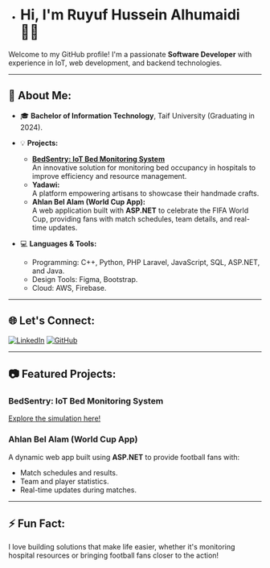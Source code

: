 - # Hi, I'm Ruyuf Hussein Alhumaidi 👩‍💻  

Welcome to my GitHub profile! I'm a passionate **Software Developer** with experience in IoT, web development, and backend technologies.  

---

## 🚀 About Me:  
- 🎓 **Bachelor of Information Technology**, Taif University (Graduating in 2024).  
- 💡 **Projects:**  
  - **[BedSentry: IoT Bed Monitoring System](https://wokwi.com/projects/394121845755425793)**  
    An innovative solution for monitoring bed occupancy in hospitals to improve efficiency and resource management.  
  - **Yadawi:**  
    A platform empowering artisans to showcase their handmade crafts.  
  - **Ahlan Bel Alam (World Cup App):**  
    A web application built with **ASP.NET** to celebrate the FIFA World Cup, providing fans with match schedules, team details, and real-time updates.  

- 💻 **Languages & Tools:**  
  - Programming: C++, Python, PHP Laravel, JavaScript, SQL, ASP.NET, and Java.  
  - Design Tools: Figma, Bootstrap.  
  - Cloud: AWS, Firebase.  

---

## 🌐 Let's Connect:  
[![LinkedIn](https://img.shields.io/badge/LinkedIn-Profile-blue?logo=linkedin&logoColor=white)](https://www.linkedin.com/in/reyofhussein?utm_source=share&utm_campaign=share_via&utm_content=profile&utm_medium=ios_app)
[![GitHub](https://img.shields.io/badge/GitHub-Profile-black?logo=github&logoColor=white)](https://github.com/Reyoof11)  

---

## 📷 Featured Projects:  

### **BedSentry: IoT Bed Monitoring System**  
[Explore the simulation here!](https://wokwi.com/projects/394121845755425793)  

### **Ahlan Bel Alam (World Cup App)**  
A dynamic web app built using **ASP.NET** to provide football fans with:  
- Match schedules and results.  
- Team and player statistics.  
- Real-time updates during matches.  

---

## ⚡ Fun Fact:  
I love building solutions that make life easier, whether it's monitoring hospital resources or bringing football fans closer to the action!  
